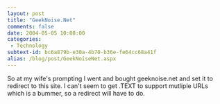 ```yaml
---
layout: post
title: "GeekNoise.Net"
comments: false
date: 2004-05-05 10:08:00
categories:
 - Technology
subtext-id: bc6a879b-e30a-4b70-b36e-fe64cc68a41f
alias: /blog/post/GeekNoiseNet.aspx
---
```



So at my wife's prompting I went and bought geeknoise.net and set it to redirect to this site. I can't seem to get .TEXT to support mutliple URLs which is a bummer, so a redirect will have to do.

